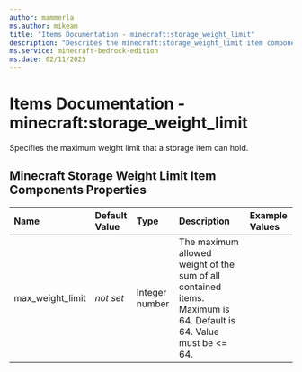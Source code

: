 ```yaml
---
author: mammerla
ms.author: mikeam
title: "Items Documentation - minecraft:storage_weight_limit"
description: "Describes the minecraft:storage_weight_limit item component"
ms.service: minecraft-bedrock-edition
ms.date: 02/11/2025 
---
```


# Items Documentation - minecraft:storage_weight_limit

Specifies the maximum weight limit that a storage item can hold.


## Minecraft Storage Weight Limit Item Components Properties

|Name       |Default Value |Type |Description |Example Values |
|:----------|:-------------|:----|:-----------|:------------- |
| max_weight_limit | *not set* | Integer number | The maximum allowed weight of the sum of all contained items. Maximum is 64. Default is 64. Value must be <= 64. |  | 